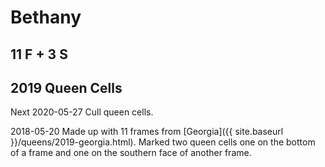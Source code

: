 # Bethany
## 11 F + 3 S
## 2019 Queen Cells

Next 2020-05-27 Cull queen cells.

2018-05-20 Made up with 11 frames from [Georgia]({{ site.baseurl }}/queens/2019-georgia.html).  Marked two queen cells one on the bottom of a frame and one on the southern face of another frame.
